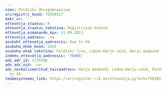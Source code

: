 ```yaml
---
nimi: Paldiski Ühisgümnaasium
ariregistri_kood: 75038517
kmkr_nr: ''
ettevotja_staatus: R
ettevotja_staatus_tekstina: Registrisse kantud
ettevotja_esmakande_kpv: 11.09.2013
ettevotja_aadress: .na
asukoht_ettevotja_aadressis: Rae tn 56
asukoha_ehak_kood: 5925
asukoha_ehak_tekstina: Paldiski linn, Lääne-Harju vald, Harju maakond
indeks_ettevotja_aadressis: '76805'
ads_adr_id: 2735396
ads_ads_oid: .na
ads_normaliseeritud_taisaadress: Harju maakond, Lääne-Harju vald, Paldiski linn, Rae
  tn 56
teabesysteemi_link: https://ariregister.rik.ee/ettevotja.py?ark=75038517&ref=rekvisiidid
---
```


